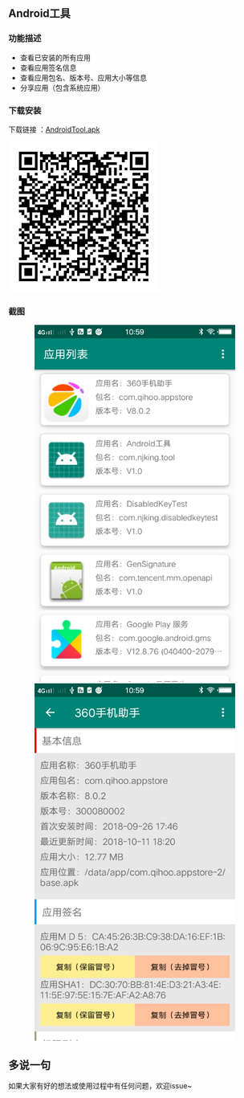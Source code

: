 ## Android工具

### 功能描述
* 查看已安装的所有应用
* 查看应用签名信息
* 查看应用包名、版本号、应用大小等信息
* 分享应用（包含系统应用）

### 下载安装

下载链接 ：[AndroidTool.apk](./apk/AndroidTool.apk)

<img src="./apk/QRcode.png" alt="下载二维码" width="300"/>

### 截图
<center class="half">
<img src="./screenshots/手机应用列表.jpg" width="400"/><img src="./screenshots/App详情.jpg" width="400"/>
</center>

## 多说一句

如果大家有好的想法或使用过程中有任何问题，欢迎issue~